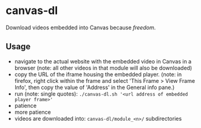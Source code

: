 canvas-dl
=========
Download videos embedded into Canvas because *freedom*.

Usage
-----
 - navigate to the actual website with the embedded video in Canvas in a browser
   (note: all other videos in that module will also be downloaded)
 - copy the URL of the iframe housing the embedded player.
   (note: in firefox, right click within the frame and select 'This Frame > View
   Frame Info', then copy the value of 'Address' in the General info pane.)
 - run (note: single quotes): `./canvas-dl.sh '<url address of embedded player frame>'`
 - patience
 - more patience
 - videos are downloaded into: `canvas-dl/module_<n>/` subdirectories
